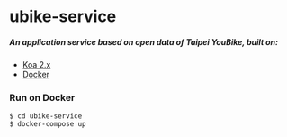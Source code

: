 # ubike-service

##### An application service based on open data of Taipei YouBike, built on:
* [Koa 2.x](https://github.com/koajs/koa)
* [Docker](https://www.docker.com/)


### Run on Docker
```
$ cd ubike-service
$ docker-compose up
```